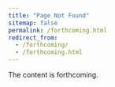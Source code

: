 ```yaml
---
title: "Page Not Found"
sitemap: false
permalink: /forthcoming.html
redirect_from:
  - /forthcoming/
  - /forthcoming.html
---
```


The content is forthcoming.
